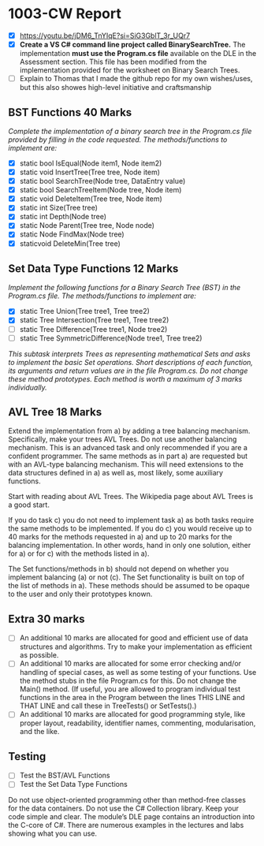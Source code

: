 # 1003-CW Report

- [X] https://youtu.be/jDM6_TnYIqE?si=SiG3GblT_3r_UQr7
- [X] **Create a VS C# command line project called BinarySearchTree.** The implementation **must use the Program.cs file** available on the DLE in the Assessment section. This file has been modified from the implementation provided for the worksheet on Binary Search Trees.
- [ ] Explain to Thomas that I made the github repo for my own wishes/uses, but this also showes high-level initiative and craftsmanship

## BST Functions 40 Marks

*Complete the implementation of a binary search tree in the Program.cs file provided by filling in the code requested. The methods/functions to implement are:*

- [X] static bool IsEqual(Node item1, Node item2)
- [X] static void InsertTree(Tree tree, Node item)
- [X] static bool SearchTree(Node tree, DataEntry value)
- [X] static bool SearchTreeItem(Node tree, Node item)
- [X] static void DeleteItem(Tree tree, Node item)
- [X] static int Size(Tree tree)
- [X] static int Depth(Node tree)
- [X] static Node Parent(Tree tree, Node node)
- [X] static Node FindMax(Node tree)
- [X] staticvoid DeleteMin(Tree tree)

## Set Data Type Functions 12 Marks

*Implement the following functions for a Binary Search Tree (BST) in the Program.cs file. The methods/functions to implement are:*

- [X] static Tree Union(Tree tree1, Tree tree2)
- [X] static Tree Intersection(Tree tree1, Tree tree2)
- [ ] static Tree Difference(Tree tree1, Node tree2)
- [ ] static Tree SymmetricDifference(Node tree1, Tree tree2)

*This subtask interprets Trees as representing mathematical Sets and asks to implement the basic Set operations. Short descriptions of each function, its arguments and return values are in the file Program.cs. Do not change these method prototypes. Each method is worth a maximum of 3 marks individually.*

## AVL Tree 18 Marks

Extend the implementation from a) by adding a tree balancing mechanism. Specifically, make your trees AVL Trees. Do not use another balancing mechanism. This is an advanced task and only recommended if you are a confident programmer. The same methods as in part a) are requested but with an AVL-type balancing mechanism. This will need extensions to the data structures defined in a) as well as, most likely, some auxiliary functions.

Start with reading about AVL Trees. The Wikipedia page about AVL Trees is a good start.

If you do task c) you do not need to implement task a) as both tasks require the same methods to be implemented. If you do c) you would receive up to 40 marks for the methods requested in a) and up to 20 marks for the balancing implementation. In other words, hand in only one solution, either for a) or for c) with the methods listed in a).

The Set functions/methods in b) should not depend on whether you implement balancing (a) or not (c). The Set functionality is built on top of the list of methods in a). These methods should be assumed to be opaque to the user and only their prototypes known.

## Extra 30 marks

- [ ] An additional 10 marks are allocated for good and efficient use of data structures and algorithms. Try to make your implementation as efficient as possible.
- [ ] An additional 10 marks are allocated for some error checking and/or handling of special cases, as well as some testing of your functions. Use the method stubs in the file Program.cs for this. Do not change the Main() method. (If useful, you are allowed to program individual test functions in the area in the Program between the lines THIS LINE and THAT LINE and call these in TreeTests() or SetTests().)
- [ ] An additional 10 marks are allocated for good programming style, like proper layout, readability, identifier names, commenting, modularisation, and the like.

## Testing

- [ ] Test the BST/AVL Functions
- [ ] Test the Set Data Type Functions

Do not use object-oriented programming other than method-free classes for the data containers. Do not use the C# Collection library. Keep your code simple and clear. The module’s DLE page contains an introduction into the C-core of C#. There are numerous examples in the lectures and labs showing what you can use.
